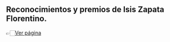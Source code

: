 ## Reconocimientos y premios de Isis Zapata Florentino.

👉🏻[Ver página](https://isinicolle.github.io/reconocimientosypremios/)

